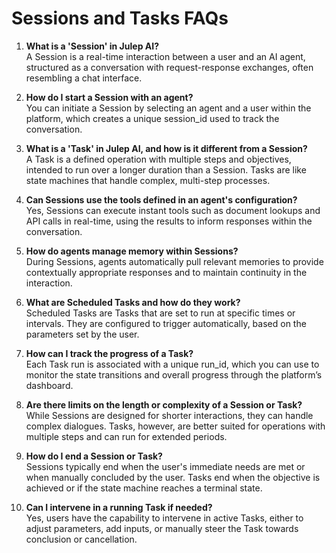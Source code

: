 # Sessions and Tasks FAQs

1. **What is a 'Session' in Julep AI?**  
    A Session is a real-time interaction between a user and an AI agent, structured as a conversation with request-response exchanges, often resembling a chat interface.

1. **How do I start a Session with an agent?**  
    You can initiate a Session by selecting an agent and a user within the platform, which creates a unique session_id used to track the conversation.

1. **What is a 'Task' in Julep AI, and how is it different from a Session?**  
    A Task is a defined operation with multiple steps and objectives, intended to run over a longer duration than a Session. Tasks are like state machines that handle complex, multi-step processes.

1. **Can Sessions use the tools defined in an agent's configuration?**  
    Yes, Sessions can execute instant tools such as document lookups and API calls in real-time, using the results to inform responses within the conversation.

1. **How do agents manage memory within Sessions?**  
    During Sessions, agents automatically pull relevant memories to provide contextually appropriate responses and to maintain continuity in the interaction.

1. **What are Scheduled Tasks and how do they work?**  
    Scheduled Tasks are Tasks that are set to run at specific times or intervals. They are configured to trigger automatically, based on the parameters set by the user.

1. **How can I track the progress of a Task?**  
    Each Task run is associated with a unique run_id, which you can use to monitor the state transitions and overall progress through the platform’s dashboard.

1. **Are there limits on the length or complexity of a Session or Task?**  
    While Sessions are designed for shorter interactions, they can handle complex dialogues. Tasks, however, are better suited for operations with multiple steps and can run for extended periods.

1. **How do I end a Session or Task?**  
    Sessions typically end when the user's immediate needs are met or when manually concluded by the user. Tasks end when the objective is achieved or if the state machine reaches a terminal state.

1. **Can I intervene in a running Task if needed?**  
    Yes, users have the capability to intervene in active Tasks, either to adjust parameters, add inputs, or manually steer the Task towards conclusion or cancellation.
